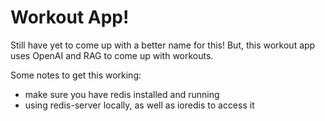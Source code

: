 # Workout App!

Still have yet to come up with a better name for this! But, this workout app uses OpenAI and RAG to come up with workouts.

Some notes to get this working:

- make sure you have redis installed and running
- using redis-server locally, as well as ioredis to access it
